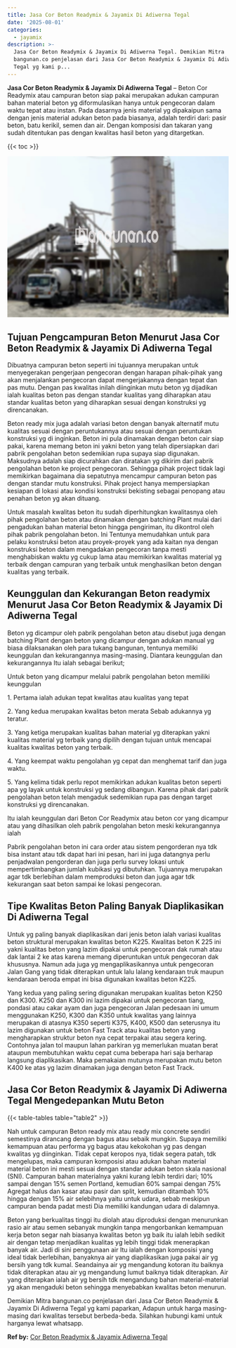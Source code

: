 ```yaml
---
title: Jasa Cor Beton Readymix & Jayamix Di Adiwerna Tegal
date: '2025-08-01'
categories:
  - jayamix
description: >-
  Jasa Cor Beton Readymix & Jayamix Di Adiwerna Tegal. Demikian Mitra
  bangunan.co penjelasan dari Jasa Cor Beton Readymix & Jayamix Di Adiwerna
  Tegal yg kami p...
---
```


**Jasa Cor Beton Readymix & Jayamix Di Adiwerna Tegal** – Beton Cor Readymix atau campuran beton siap pakai merupakan adukan campuran bahan material beton yg diformulasikan hanya untuk pengecoran dalam waktu tepat atau instan. Pada dasarnya jenis material yg dipakaipun sama dengan jenis material adukan beton pada biasanya, adalah terdiri dari: pasir beton, batu kerikil, semen dan air. Dengan komposisi dan takaran yang sudah ditentukan pas dengan kwalitas hasil beton yang ditargetkan.

{{< toc >}}

![Jasa Cor Beton Readymix & Jayamix Di Adiwerna Tegal](/images/jasa-cor-readymix-24.png)

## Tujuan Pengcampuran Beton Menurut Jasa Cor Beton Readymix & Jayamix Di Adiwerna Tegal

Dibuatnya campuran beton seperti ini tujuannya merupakan untuk menyegerakan pengerjaan pengecoran dengan harapan pihak-pihak yang akan menjalankan pengecoran dapat mengerjakannya dengan tepat dan pas mutu. Dengan pas kwalitas inilah diinginkan mutu beton yg dijadikan ialah kualitas beton pas dengan standar kualitas yang diharapkan atau standar kualitas beton yang diharapkan sesuai dengan konstruksi yg direncanakan.

Beton ready mix juga adalah variasi beton dengan banyak alternatif mutu kualitas sesuai dengan peruntukannya atau sesuai dengan peruntukan konstruksi yg di inginkan. Beton ini pula dinamakan dengan beton cair siap pakai, karena memang beton ini yakni beton yang telah dipersiapkan dari pabrik pengolahan beton sedemikian rupa supaya siap digunakan. Maksudnya adalah siap dicurahkan dan diratakan yg dikirim dari pabrik pengolahan beton ke project pengecoran. Sehingga pihak project tidak lagi memikirkan bagaimana dia sepatutnya mencampur campuran beton pas dengan standar mutu konstruksi. Pihak project hanya mempersiapkan kesiapan di lokasi atau kondisi konstruksi bekisting sebagai penopang atau penahan beton yg akan dituang.

Untuk masalah kwalitas beton itu sudah diperhitungkan kwalitasnya oleh pihak pengolahan beton atau dinamakan dengan batching Plant mulai dari pengadukan bahan material beton hingga pengiriman, itu dikontrol oleh pihak pabrik pengolahan beton. Ini Tentunya memudahkan untuk para pelaku konstruksi beton atau proyek-proyek yang ada kaitan nya dengan konstruksi beton dalam mengadakan pengecoran tanpa mesti menghabiskan waktu yg cukup lama atau memikirkan kwalitas material yg terbaik dengan campuran yang terbaik untuk menghasilkan beton dengan kualitas yang terbaik.

## Keunggulan dan Kekurangan Beton readymix Menurut Jasa Cor Beton Readymix & Jayamix Di Adiwerna Tegal

Beton yg dicampur oleh pabrik pengolahan beton atau disebut juga dengan batching Plant dengan beton yang dicampur dengan adukan manual yg biasa dilaksanakan oleh para tukang bangunan, tentunya memiliki keunggulan dan kekurangannya masing-masing. Diantara keunggulan dan kekurangannya Itu ialah sebagai berikut;

Untuk beton yang dicampur melalui pabrik pengolahan beton memiliki keunggulan

1\. Pertama ialah adukan tepat kwalitas atau kualitas yang tepat

2\. Yang kedua merupakan kwalitas beton merata Sebab adukannya yg teratur.

3\. Yang ketiga merupakan kualitas bahan material yg diterapkan yakni kualitas material yg terbaik yang dipilih dengan tujuan untuk mencapai kualitas kwalitas beton yang terbaik.

4\. Yang keempat waktu pengolahan yg cepat dan menghemat tarif dan juga waktu.

5\. Yang kelima tidak perlu repot memikirkan adukan kualitas beton seperti apa yg layak untuk konstruksi yg sedang dibangun. Karena pihak dari pabrik pengolahan beton telah mengaduk sedemikian rupa pas dengan target konstruksi yg direncanakan.

Itu ialah keunggulan dari Beton Cor Readymix atau beton cor yang dicampur atau yang dihasilkan oleh pabrik pengolahan beton meski kekurangannya ialah

Pabrik pengolahan beton ini cara order atau sistem pengorderan nya tdk bisa instant atau tdk dapat hari ini pesan, hari ini juga datangnya perlu penjadwalan pengorderan dan juga perlu survey lokasi untuk mempertimbangkan jumlah kubikasi yg dibutuhkan. Tujuannya merupakan agar tdk berlebihan dalam memproduksi beton dan juga agar tdk kekurangan saat beton sampai ke lokasi pengecoran.

## Tipe Kwalitas Beton Paling Banyak Diaplikasikan Di Adiwerna Tegal

Untuk yg paling banyak diaplikasikan dari jenis beton ialah variasi kualitas beton struktural merupakan kwalitas beton K225. Kwalitas beton K 225 ini yakni kualitas beton yang lazim dipakai untuk pengecoran dak rumah atau dak lantai 2 ke atas karena memang diperuntukan untuk pengecoran dak khususnya. Namun ada juga yg mengaplikasikannya untuk pengecoran Jalan Gang yang tidak diterapkan untuk lalu lalang kendaraan truk maupun kendaraan beroda empat ini bisa digunakan kwalitas beton K225.

Yang kedua yang paling sering digunakan merupakan kualitas beton K250 dan K300. K250 dan K300 ini lazim dipakai untuk pengecoran tiang, pondasi atau cakar ayam dan juga pengecoran Jalan pedesaan ini umum menggunakan K250, K300 dan K350 untuk kwalitas yang lainnya merupakan di atasnya K350 seperti K375, K400, K500 dan seterusnya itu lazim digunakan untuk beton Fast Track atau kualitas beton yang mengharapkan struktur beton nya cepat terpakai atau segera kering. Contohnya jalan tol maupun lahan parkiran yg memerlukan muatan berat ataupun membutuhkan waktu cepat cuma beberapa hari saja berharap langsung diaplikasikan. Maka pemakaian mutunya merupakan mutu beton K400 ke atas yg lazim dinamakan juga dengan beton Fast Track.

## Jasa Cor Beton Readymix & Jayamix Di Adiwerna Tegal Mengedepankan Mutu Beton

{{< table-tables table="table2" >}}

Nah untuk campuran Beton ready mix atau ready mix concrete sendiri semestinya dirancang dengan bagus atau sebaik mungkin. Supaya memiliki kemampuan atau performa yg bagus atau kekokohan yg pas dengan kwalitas yg diinginkan. Tidak cepat keropos nya, tidak segera patah, tdk mengelupas, maka campuran komposisi atau adukan bahan material material beton ini mesti sesuai dengan standar adukan beton skala nasional (SNI). Campuran bahan materialnya yakni kurang lebih terdiri dari; 10% sampai dengan 15% semen Portland, kemudian 60% sampai dengan 75% Agregat halus dan kasar atau pasir dan split, kemudian ditambah 10% hingga dengan 15% air selebihnya yaitu untuk udara, sebab meskipun campuran benda padat mesti Dia memiliki kandungan udara di dalamnya.

Beton yang berkualitas tinggi itu diolah atau diproduksi dengan menurunkan rasio air atau semen sebanyak mungkin tanpa mengorbankan kemampuan kerja beton segar nah biasanya kwalitas beton yg baik itu ialah lebih sedikit air dengan tetap menjadikan kualitas yg lebih tinggi tidak menerapkan banyak air. Jadi di sini penggunaan air Itu ialah dengan komposisi yang ideal tidak berlebihan, banyaknya air yang diaplikasikan juga pakai air yg bersih yang tdk kumal. Seandainya air yg mengandung kotoran itu baiknya tidak diterapkan atau air yg mengandung lumut baiknya tidak diterapkan. Air yang diterapkan ialah air yg bersih tdk mengandung bahan material-material yg akan mengaduki beton sehingga menyebabkan kwalitas beton menurun.

Demikian Mitra bangunan.co penjelasan dari Jasa Cor Beton Readymix & Jayamix Di Adiwerna Tegal yg kami paparkan, Adapun untuk harga masing-masing dari kwalitas tersebut berbeda-beda. Silahkan hubungi kami untuk harganya lewat whatsapp.

**Ref by:** [Cor Beton Readymix & Jayamix Adiwerna Tegal](https://id.wikipedia.org/wiki/Cor)
